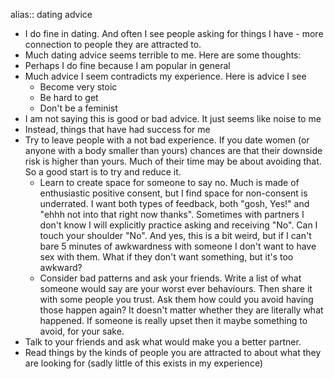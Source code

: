 alias:: dating advice

- I do fine in dating. And often I see people asking for things I have - more connection to people they are attracted to.
- Much dating advice seems terrible to me. Here are some thoughts:
- Perhaps I do fine because I am popular in general
- Much advice I seem contradicts my experience. Here is advice I see
	- Become very stoic
	- Be hard to get
	- Don't be a feminist
- I am not saying this is good or bad advice. It just seems like noise to me
- Instead, things that have had success for me
- Try to leave people with a not bad experience. If you date women (or anyone with a body smaller than yours) chances are that their downside risk is higher than yours. Much of their time may be about avoiding that. So a good start is to try and reduce it.
	- Learn to create space for someone to say no. Much is made of enthusiastic positive consent, but I find space for non-consent is underrated. I want both types of feedback, both "gosh, Yes!" and "ehhh not into that right now thanks". Sometimes with partners I don't know I will explicitly practice asking and receiving "No". Can I touch your shoulder "No". And yes, this is a bit weird, but if I can't bare 5 minutes of awkwardness with someone I don't want to have sex with them. What if they don't want something, but it's too awkward?
	- Consider bad patterns and ask your friends. Write a list of what someone would say are your worst ever behaviours. Then share it with some people you trust. Ask them how could you avoid having those happen again? It doesn't matter whether they are literally what happened. If someone is really upset then it maybe something to avoid, for your sake.
- Talk to your friends and ask what would make you a better partner.
- Read things by the kinds of people you are attracted to about what they are looking for (sadly little of this exists in my experience)